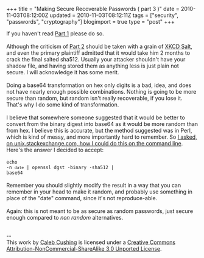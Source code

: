 +++
title = "Making Secure Recoverable Passwords ( part 3 )"
date = 2010-11-03T08:12:00Z
updated = 2010-11-03T08:12:11Z
tags = ["security", "passwords", "cryptography"]
blogimport = true 
type = "post"
+++

If you haven't read <a href="http://www.xenoterracide.com/2008/04/making-secure-recoverable-passwords.html">Part 1</a> please do so.<br /><br />Although the criticism of <a href="http://www.xenoterracide.com/2010/07/making-secure-recoverable-passwords.html">Part 2</a> should be taken with a grain of <a href="http://xkcd.com/538/">XKCD Salt</a>, and even the primary plaintiff admitted that it would take him 2 months to crack the final salted sha512. Usually your attacker shouldn't have your shadow file, and having stored them as anything less is just plain not secure. I will acknowledge it has some merit.<br /><br />Doing a base64 transformation on hex only digits is a bad, idea, and does not have nearly enough possible combinations. Nothing is going to be more secure than random, but random isn't really recoverable, if you lose it. That's why I do some kind of transformation.<br /><br />I believe that somewhere someone suggested that it would be better to convert from the binary digest into base64 as it would be more random than from hex. I believe this is accurate, but the method suggested was in Perl, which is kind of messy, and more importantly hard to remember. So <a href="http://unix.stackexchange.com/questions/3675/how-can-i-get-a-base64-encoded-shax-on-the-cli">I asked, on unix.stackexchange.com, how I could do this on the command line</a>. Here's the answer I decided to accept:<br /><br /><code>echo -n `date` | openssl dgst -binary -sha512 | base64</code><br /><br />Remember you should slightly modify the result in a way that you can remember in your head to make it random, and probably use something in place of the "date" command, since it's not reproduce-able.<br /><br />Again: this is not meant to be as secure as random passwords, just secure enough compared to <i>non random</i> alternatives.<div class="blogger-post-footer"><br />--<br />
This <span xmlns:dc="http://purl.org/dc/elements/1.1/" href="http://purl.org/dc/dcmitype/Text" rel="dc:type">work</span> by <a xmlns:cc="http://creativecommons.org/ns#" href="http://www.xenoterracide.com" property="cc:attributionName" rel="cc:attributionURL">Caleb Cushing</a> is licensed under a <a rel="license" href="http://creativecommons.org/licenses/by-nc-sa/3.0/">Creative Commons Attribution-NonCommercial-ShareAlike 3.0 Unported License</a>.</div>
